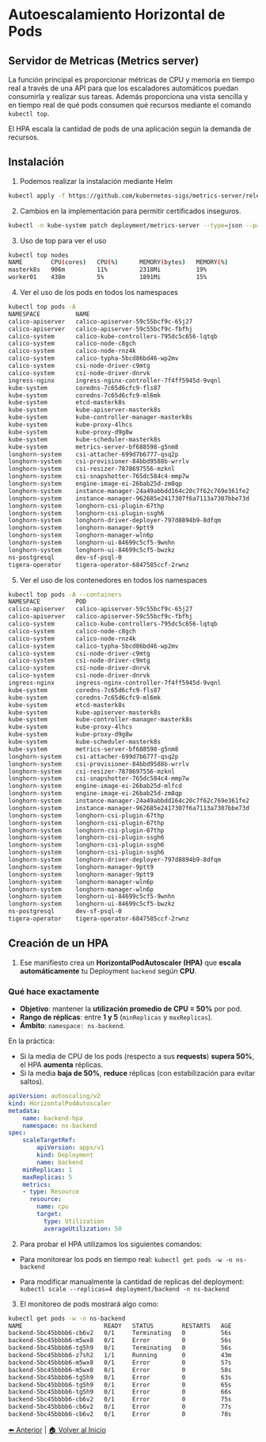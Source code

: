 # Autoescalamiento Horizontal de Pods

## Servidor de Metricas (Metrics server)

La función principal es proporcionar métricas de CPU y memoria en tiempo real  a través de una API para que los escaladores automáticos puedan consumirla y realizar sus tareas. Además proporciona una vista sencilla y en tiempo real de qué pods consumen qué recursos mediante el comando `kubectl top`.

El HPA escala la cantidad de pods de una aplicación según la demanda de recursos.

## Instalación

1. Podemos realizar la instalación mediante Helm

```bash
kubectl apply -f https://github.com/kubernetes-sigs/metrics-server/releases/latest/download/components.yaml
```

2. Cambios en la implementación para permitir certificados inseguros.

```bash
kubectl -n kube-system patch deployment/metrics-server --type=json --patch='[{"op": "add", "path": "/spec/template/spec/containers/0/args/-", "value": "--kubelet-insecure-tls"}]'
```

3. Uso de top para ver el uso

```bash
kubectl top nodes
NAME        CPU(cores)   CPU(%)      MEMORY(bytes)   MEMORY(%)   
masterk8s   906m         11%         2318Mi          19%
worker01    438m         5%          1891Mi          15%
```

4. Ver el uso de los pods en todos los namespaces

```bash
kubectl top pods -A 
NAMESPACE          NAME                                                CPU(cores)   MEMORY(bytes)   
calico-apiserver   calico-apiserver-59c55bcf9c-65j27                   104m         94Mi
calico-apiserver   calico-apiserver-59c55bcf9c-fbfhj                   7m           35Mi
calico-system      calico-kube-controllers-795dc5c656-lqtqb            3m           57Mi
calico-system      calico-node-c8gch                                   79m          209Mi
calico-system      calico-node-rnz4k                                   407m         144Mi
calico-system      calico-typha-5bcd86bd46-wp2mv                       84m          62Mi
calico-system      csi-node-driver-c9mtg                               1m           29Mi
calico-system      csi-node-driver-dnrvk                               1m           29Mi
ingress-nginx      ingress-nginx-controller-7f4ff5945d-9vqnl           5m           146Mi
kube-system        coredns-7c65d6cfc9-fls87                            8m           17Mi
kube-system        coredns-7c65d6cfc9-ml6mk                            9m           58Mi
kube-system        etcd-masterk8s                                      766m         119Mi
kube-system        kube-apiserver-masterk8s                            1167m        410Mi
kube-system        kube-controller-manager-masterk8s                   559m         73Mi
kube-system        kube-proxy-4lhcs                                    22m          73Mi
kube-system        kube-proxy-d9g8w                                    2m           69Mi
kube-system        kube-scheduler-masterk8s                            113m         19Mi
kube-system        metrics-server-bf688598-g5nm8                       8m           21Mi
longhorn-system    csi-attacher-699d7b6777-qsq2p                       5m           13Mi
longhorn-system    csi-provisioner-84bbd9588b-wrrlv                    8m           16Mi
longhorn-system    csi-resizer-7878697556-mzknl                        3m           12Mi
longhorn-system    csi-snapshotter-765dc584c4-mmp7w                    13m          12Mi
longhorn-system    engine-image-ei-26bab25d-zm8qp                      71m          5Mi
longhorn-system    instance-manager-24a49abbdd164c20c7f62c769e361fe2   196m         62Mi
longhorn-system    instance-manager-962685e2417307f6a7113a7307bbe73d   94m          164Mi
longhorn-system    longhorn-csi-plugin-67thp                           60m          43Mi
longhorn-system    longhorn-csi-plugin-ssgh6                           4m           51Mi
longhorn-system    longhorn-driver-deployer-797d8894b9-8dfqm           2m           9Mi
longhorn-system    longhorn-manager-9ptt9                              232m         53Mi
longhorn-system    longhorn-manager-wln6p                              43m          121Mi
longhorn-system    longhorn-ui-84699c5cf5-9wnhn                        0m           9Mi
longhorn-system    longhorn-ui-84699c5cf5-bwzkz                        0m           2Mi
ns-postgresql      dev-sf-psql-0                                       12m          43Mi
tigera-operator    tigera-operator-6847585ccf-2rwnz                    158m         37Mi
```

5. Ver el uso de los contenedores en todos los namespaces

```bash
kubectl top pods -A --containers
NAMESPACE          POD                                                 NAME                           CPU(cores)   MEMORY(bytes)   
calico-apiserver   calico-apiserver-59c55bcf9c-65j27                   calico-apiserver               73m          94Mi
calico-apiserver   calico-apiserver-59c55bcf9c-fbfhj                   calico-apiserver               8m           35Mi
calico-system      calico-kube-controllers-795dc5c656-lqtqb            calico-kube-controllers        1m           57Mi
calico-system      calico-node-c8gch                                   calico-node                    61m          208Mi
calico-system      calico-node-rnz4k                                   calico-node                    245m         145Mi
calico-system      calico-typha-5bcd86bd46-wp2mv                       calico-typha                   99m          62Mi
calico-system      csi-node-driver-c9mtg                               calico-csi                     0m           12Mi
calico-system      csi-node-driver-c9mtg                               csi-node-driver-registrar      1m           16Mi
calico-system      csi-node-driver-dnrvk                               calico-csi                     0m           12Mi
calico-system      csi-node-driver-dnrvk                               csi-node-driver-registrar      1m           16Mi
ingress-nginx      ingress-nginx-controller-7f4ff5945d-9vqnl           controller                     5m           146Mi
kube-system        coredns-7c65d6cfc9-fls87                            coredns                        9m           17Mi
kube-system        coredns-7c65d6cfc9-ml6mk                            coredns                        11m          58Mi
kube-system        etcd-masterk8s                                      etcd                           662m         120Mi
kube-system        kube-apiserver-masterk8s                            kube-apiserver                 1044m        417Mi
kube-system        kube-controller-manager-masterk8s                   kube-controller-manager        516m         73Mi
kube-system        kube-proxy-4lhcs                                    kube-proxy                     42m          73Mi
kube-system        kube-proxy-d9g8w                                    kube-proxy                     1m           69Mi
kube-system        kube-scheduler-masterk8s                            kube-scheduler                 142m         19Mi
kube-system        metrics-server-bf688598-g5nm8                       metrics-server                 15m          21Mi
longhorn-system    csi-attacher-699d7b6777-qsq2p                       csi-attacher                   5m           13Mi
longhorn-system    csi-provisioner-84bbd9588b-wrrlv                    csi-provisioner                11m          16Mi
longhorn-system    csi-resizer-7878697556-mzknl                        csi-resizer                    3m           12Mi
longhorn-system    csi-snapshotter-765dc584c4-mmp7w                    csi-snapshotter                12m          11Mi
longhorn-system    engine-image-ei-26bab25d-mlfcd                      engine-image-ei-26bab25d       226m         6Mi
longhorn-system    engine-image-ei-26bab25d-zm8qp                      engine-image-ei-26bab25d       59m          5Mi
longhorn-system    instance-manager-24a49abbdd164c20c7f62c769e361fe2   instance-manager               179m         62Mi
longhorn-system    instance-manager-962685e2417307f6a7113a7307bbe73d   instance-manager               77m          164Mi
longhorn-system    longhorn-csi-plugin-67thp                           longhorn-csi-plugin            24m          11Mi
longhorn-system    longhorn-csi-plugin-67thp                           longhorn-liveness-probe        25m          27Mi
longhorn-system    longhorn-csi-plugin-67thp                           node-driver-registrar          1m           4Mi
longhorn-system    longhorn-csi-plugin-ssgh6                           longhorn-csi-plugin            4m           18Mi
longhorn-system    longhorn-csi-plugin-ssgh6                           longhorn-liveness-probe        4m           27Mi
longhorn-system    longhorn-csi-plugin-ssgh6                           node-driver-registrar          1m           5Mi
longhorn-system    longhorn-driver-deployer-797d8894b9-8dfqm           longhorn-driver-deployer       0m           9Mi
longhorn-system    longhorn-manager-9ptt9                              longhorn-manager               221m         53Mi
longhorn-system    longhorn-manager-9ptt9                              pre-pull-share-manager-image   0m           0Mi
longhorn-system    longhorn-manager-wln6p                              longhorn-manager               49m          120Mi
longhorn-system    longhorn-manager-wln6p                              pre-pull-share-manager-image   0m           0Mi
longhorn-system    longhorn-ui-84699c5cf5-9wnhn                        longhorn-ui                    0m           9Mi
longhorn-system    longhorn-ui-84699c5cf5-bwzkz                        longhorn-ui                    0m           2Mi
ns-postgresql      dev-sf-psql-0                                       postgres                       13m          43Mi
tigera-operator    tigera-operator-6847585ccf-2rwnz                    tigera-operator                135m         36Mi
```

## Creación de un HPA

1. Ese manifiesto crea un **HorizontalPodAutoscaler (HPA)** que **escala automáticamente** tu Deployment `backend` según **CPU**.

### Qué hace exactamente

* **Objetivo**: mantener la **utilización promedio de CPU = 50%** por pod.
* **Rango de réplicas**: entre **1 y 5** (`minReplicas` y `maxReplicas`).
* **Ámbito**: `namespace: ns-backend`.

En la práctica:

* Si la media de CPU de los pods (respecto a sus **requests**) **supera 50%**, el HPA **aumenta** réplicas.
* Si la media **baja de 50%**, **reduce** réplicas (con estabilización para evitar saltos).

```yaml
apiVersion: autoscaling/v2
kind: HorizontalPodAutoscaler
metadata:
    name: backend-hpa
    namespace: ns-backend
spec:
    scaleTargetRef:
        apiVersion: apps/v1
        kind: Deployment
        name: backend
    minReplicas: 1
    maxReplicas: 5
    metrics:
    - type: Resource
      resource:
        name: cpu
        target:
          type: Utilization
          averageUtilization: 50
```

2. Para probar el HPA utilizamos los siguientes comandos:

- Para monitorear los pods en tiempo real: `kubectl get pods -w -n ns-backend`

- Para modificar manualmente la cantidad de replicas del deployment: `kubectl scale --replicas=4 deployment/backend -n ns-backend`

3. El monitoreo de pods mostrará algo como:

```bash
kubectl get pods -w -n ns-backend
NAME                       READY   STATUS        RESTARTS   AGE
backend-5bc45bbbb6-cb6v2   0/1     Terminating   0          56s
backend-5bc45bbbb6-m5wx8   0/1     Error         0          56s
backend-5bc45bbbb6-tg5h9   0/1     Terminating   0          56s
backend-5bc45bbbb6-z7sh2   1/1     Running       0          43m
backend-5bc45bbbb6-m5wx8   0/1     Error         0          57s
backend-5bc45bbbb6-m5wx8   0/1     Error         0          58s
backend-5bc45bbbb6-tg5h9   0/1     Error         0          63s
backend-5bc45bbbb6-tg5h9   0/1     Error         0          65s
backend-5bc45bbbb6-tg5h9   0/1     Error         0          66s
backend-5bc45bbbb6-cb6v2   0/1     Error         0          75s
backend-5bc45bbbb6-cb6v2   0/1     Error         0          77s
backend-5bc45bbbb6-cb6v2   0/1     Error         0          78s
```

[⬅️ Anterior](../backend/backend.md) | [🏠 Volver al Inicio](../README.md)